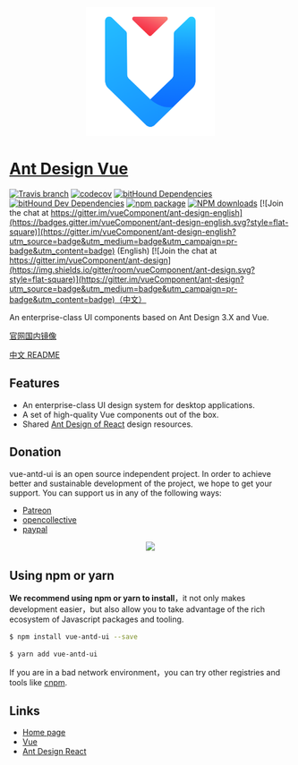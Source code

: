<p align="center">
  <a href="https://vuecomponent.github.io/ant-design/">
    <img width="230" src="https://raw.githubusercontent.com/vueComponent/ant-design/master/logo.png">
  </a>
</p>

# [Ant Design Vue](https://vuecomponent.github.io/ant-design/)

[![Travis branch](https://img.shields.io/travis/vueComponent/ant-design.svg?style=flat-square)](https://travis-ci.org/vueComponent/ant-design)
[![codecov](https://img.shields.io/codecov/c/github/vueComponent/ant-design/master.svg?style=flat-square)](https://codecov.io/gh/vueComponent/ant-design)
[![bitHound Dependencies](https://www.bithound.io/github/vueComponent/ant-design/badges/dependencies.svg)](https://www.bithound.io/github/vueComponent/ant-design/master/dependencies/npm)
[![bitHound Dev Dependencies](https://www.bithound.io/github/vueComponent/ant-design/badges/devDependencies.svg)](https://www.bithound.io/github/vueComponent/ant-design/master/dependencies/npm)
[![npm package](https://img.shields.io/npm/v/vue-antd-ui.svg?style=flat-square)](https://www.npmjs.org/package/vue-antd-ui)
[![NPM downloads](http://img.shields.io/npm/dm/vue-antd-ui.svg?style=flat-square)](http://www.npmtrends.com/vue-antd-ui)
[![Join the chat at https://gitter.im/vueComponent/ant-design-english](https://badges.gitter.im/vueComponent/ant-design-english.svg?style=flat-square)](https://gitter.im/vueComponent/ant-design-english?utm_source=badge&utm_medium=badge&utm_campaign=pr-badge&utm_content=badge) (English)
[![Join the chat at https://gitter.im/vueComponent/ant-design](https://img.shields.io/gitter/room/vueComponent/ant-design.svg?style=flat-square)](https://gitter.im/vueComponent/ant-design?utm_source=badge&utm_medium=badge&utm_campaign=pr-badge&utm_content=badge)（中文）

An enterprise-class UI components based on Ant Design 3.X and Vue.

[官网国内镜像](http://tangjinzhou.gitee.io/ant-design/docs/vue/introduce-cn/)

[中文 README](README-zh_CN.md)

## Features

- An enterprise-class UI design system for desktop applications.
- A set of high-quality Vue components out of the box.
- Shared [Ant Design of React](https://ant.design/docs/spec/introduce) design resources.

## Donation

vue-antd-ui is an open source independent project. In order to achieve better and sustainable development of the project, we hope to get your support. You can support us in any of the following ways:

- [Patreon](https://www.patreon.com/tangjinzhou)
- [opencollective](https://opencollective.com/ant-design-278)
- [paypal](https://www.paypal.me/tangjinzhou)

<p align="center">
  <img src="https://user-images.githubusercontent.com/6937879/43032487-932a5536-8cea-11e8-9175-9c006e938a82.png">
</p>

## Using npm or yarn

**We recommend using npm or yarn to install**，it not only makes development easier，but also allow you to take advantage of the rich ecosystem of Javascript packages and tooling.

```bash
$ npm install vue-antd-ui --save
```

```bash
$ yarn add vue-antd-ui
```

If you are in a bad network environment，you can try other registries and tools like [cnpm](https://github.com/cnpm/cnpm).


## Links

- [Home page](https://vuecomponent.github.io/ant-design/)
- [Vue](https://vuejs.org/)
- [Ant Design React](http://ant.design/)

